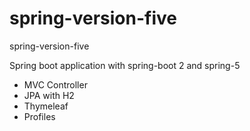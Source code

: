# spring-version-five
spring-version-five

Spring boot application with spring-boot 2 and spring-5

* MVC Controller
* JPA with H2
* Thymeleaf
* Profiles 

